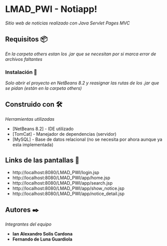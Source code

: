 # LMAD_PWI - Notiapp!
_Sitio web de noticias realizado con Java Servlet Pages MVC_

## Requisitos 📦

_En la carpeta others estan los .jar que se necesitan por si marca error de archivos faltantes_

### Instalación 🔧

_Solo abrir el proyecto en NetBeans 8.2 y reasignar las rutas de los .jar que se pidan (están en la carpeta others)_

## Construido con 🛠️

_Herramientas utilizadas_

* [NetBeans 8.2] - IDE utilizado
* [TomCat] - Manejador de dependencias (servidor)
* [MySQL] - Base de datos relacional (no se necesita por ahora aunque ya esta implementada)

## Links de las pantallas 📌

* http://localhost:8080/LMAD_PWI/login.jsp
* http://localhost:8080/LMAD_PWI/app/home.jsp
* http://localhost:8080/LMAD_PWI/app/search.jsp
* http://localhost:8080/LMAD_PWI/app/show_notice.jsp
* http://localhost:8080/LMAD_PWI/app/notice_detail.jsp

## Autores ✒️

_Integrantes del equipo_

* **Ian Alexandro Solis Cardona**
* **Fernando de Luna Guardiola**
